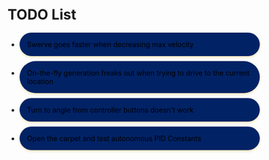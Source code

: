 # TODO List

<ul>
  <li style="background-color: #012265; color: black; border-radius: 5000px; box-shadow: 0 2px 4px rgba(212, 175, 55, 0.4); margin: 10px 0; padding: 15px; transition: background-color 0.3s ease;">
    Swerve goes faster when decreasing max velocity
  </li>
  <li style="background-color: #012265; color: black; border-radius: 5000px; box-shadow: 0 2px 4px rgba(212, 175, 55, 0.4); margin: 10px 0; padding: 15px; transition: background-color 0.3s ease;">
On-the-fly generation freaks out when trying to drive to the current location
  </li>
  <li style="background-color: #012265; color: black; border-radius: 5000px; box-shadow: 0 2px 4px rgba(212, 175, 55, 0.4); margin: 10px 0; padding: 15px; transition: background-color 0.3s ease;">
Turn to angle from controller buttons doesn't work
  </li>
  <li style="background-color: #012265; color: black; border-radius: 5000px; box-shadow: 0 2px 4px rgba(212, 175, 55, 0.4); margin: 10px 0; padding: 15px; transition: background-color 0.3s ease;">
Open the carpet and test autonomous PID Constants
  </li>
</ul>
